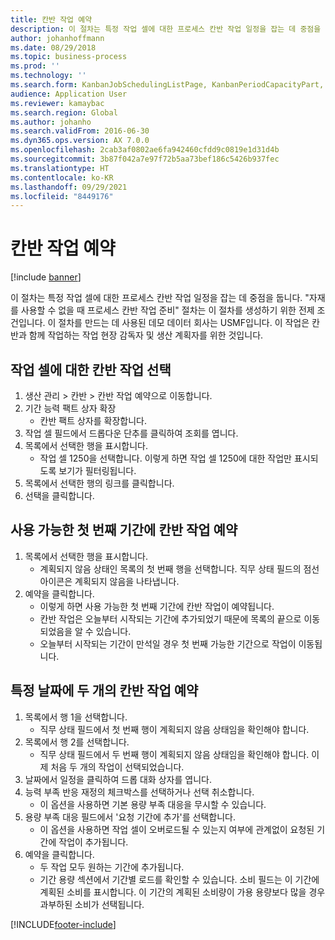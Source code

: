 ```yaml
---
title: 칸반 작업 예약
description: 이 절차는 특정 작업 셀에 대한 프로세스 칸반 작업 일정을 잡는 데 중점을 둡니다.
author: johanhoffmann
ms.date: 08/29/2018
ms.topic: business-process
ms.prod: ''
ms.technology: ''
ms.search.form: KanbanJobSchedulingListPage, KanbanPeriodCapacityPart, SysLookupMultiSelectGrid, KanbanBoardScheduleJobForward
audience: Application User
ms.reviewer: kamaybac
ms.search.region: Global
ms.author: johanho
ms.search.validFrom: 2016-06-30
ms.dyn365.ops.version: AX 7.0.0
ms.openlocfilehash: 2cab3af0802ae6fa942460cfdd9c0819e1d31d4b
ms.sourcegitcommit: 3b87f042a7e97f72b5aa73bef186c5426b937fec
ms.translationtype: HT
ms.contentlocale: ko-KR
ms.lasthandoff: 09/29/2021
ms.locfileid: "8449176"
---
```

# <a name="schedule-kanban-jobs"></a>칸반 작업 예약

[!include [banner](../../includes/banner.md)]

이 절차는 특정 작업 셀에 대한 프로세스 칸반 작업 일정을 잡는 데 중점을 둡니다. "자재를 사용할 수 없을 때 프로세스 칸반 작업 준비" 절차는 이 절차를 생성하기 위한 전제 조건입니다. 이 절차를 만드는 데 사용된 데모 데이터 회사는 USMF입니다. 이 작업은 칸반과 함께 작업하는 작업 현장 감독자 및 생산 계획자를 위한 것입니다.


## <a name="select-kanban-jobs-for-a-work-cell"></a>작업 셀에 대한 칸반 작업 선택
1. 생산 관리 > 칸반 > 칸반 작업 예약으로 이동합니다.
2. 기간 능력 팩트 상자 확장
    * 칸반 팩트 상자를 확장합니다.  
3. 작업 셀 필드에서 드롭다운 단추를 클릭하여 조회를 엽니다.
4. 목록에서 선택한 행을 표시합니다.
    * 작업 셀 1250을 선택합니다. 이렇게 하면 작업 셀 1250에 대한 작업만 표시되도록 보기가 필터링됩니다.  
5. 목록에서 선택한 행의 링크를 클릭합니다.
6. 선택을 클릭합니다.

## <a name="schedule-a-kanban-job-in-the-first-available-period"></a>사용 가능한 첫 번째 기간에 칸반 작업 예약
1. 목록에서 선택한 행을 표시합니다.
    * 계획되지 않음 상태인 목록의 첫 번째 행을 선택합니다. 직무 상태 필드의 점선 아이콘은 계획되지 않음을 나타냅니다.  
2. 예약을 클릭합니다.
    * 이렇게 하면 사용 가능한 첫 번째 기간에 칸반 작업이 예약됩니다.  
    * 칸반 작업은 오늘부터 시작되는 기간에 추가되었기 때문에 목록의 끝으로 이동되었음을 알 수 있습니다.  
    * 오늘부터 시작되는 기간이 만석일 경우 첫 번째 가능한 기간으로 작업이 이동됩니다.  

## <a name="schedule-two-kanban-jobs-for-a-specific-day"></a>특정 날짜에 두 개의 칸반 작업 예약
1. 목록에서 행 1을 선택합니다.
    * 직무 상태 필드에서 첫 번째 행이 계획되지 않음 상태임을 확인해야 합니다.  
2. 목록에서 행 2를 선택합니다.
    * 직무 상태 필드에서 두 번째 행이 계획되지 않음 상태임을 확인해야 합니다. 이제 처음 두 개의 작업이 선택되었습니다.  
3. 날짜에서 일정을 클릭하여 드롭 대화 상자를 엽니다.
4. 능력 부족 반응 재정의 체크박스를 선택하거나 선택 취소합니다.
    * 이 옵션을 사용하면 기본 용량 부족 대응을 무시할 수 있습니다.  
5. 용량 부족 대응 필드에서 '요청 기간에 추가'를 선택합니다.
    * 이 옵션을 사용하면 작업 셀이 오버로드될 수 있는지 여부에 관계없이 요청된 기간에 작업이 추가됩니다.  
6. 예약을 클릭합니다.
    * 두 작업 모두 원하는 기간에 추가됩니다.  
    * 기간 용량 섹션에서 기간별 로드를 확인할 수 있습니다. 소비 필드는 이 기간에 계획된 소비를 표시합니다. 이 기간의 계획된 소비량이 가용 용량보다 많을 경우 과부하된 소비가 선택됩니다.  



[!INCLUDE[footer-include](../../../includes/footer-banner.md)]